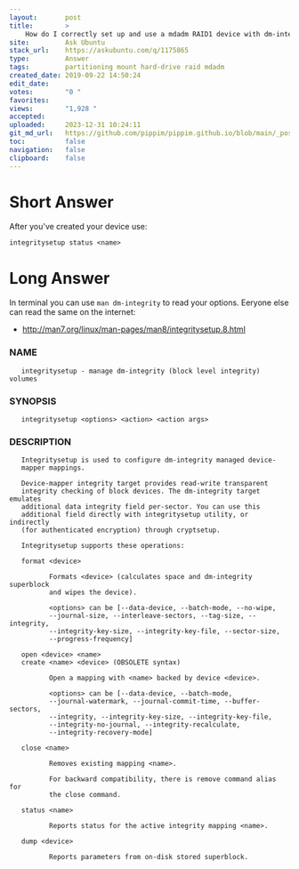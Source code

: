 ```yaml
---
layout:       post
title:        >
    How do I correctly set up and use a mdadm RAID1 device with dm-integrity?
site:         Ask Ubuntu
stack_url:    https://askubuntu.com/q/1175865
type:         Answer
tags:         partitioning mount hard-drive raid mdadm
created_date: 2019-09-22 14:50:24
edit_date:    
votes:        "0 "
favorites:    
views:        "1,928 "
accepted:     
uploaded:     2023-12-31 10:24:11
git_md_url:   https://github.com/pippim/pippim.github.io/blob/main/_posts/2019/2019-09-22-How-do-I-correctly-set-up-and-use-a-mdadm-RAID1-device-with-dm-integrity_.md
toc:          false
navigation:   false
clipboard:    false
---
```


# Short Answer

After you've created your device use:

``` 
integritysetup status <name>
```

# Long Answer

In terminal you can use `man dm-integrity` to read your options. Eeryone else can read the same on the internet:

- http://man7.org/linux/man-pages/man8/integritysetup.8.html

### NAME

``` 
   integritysetup - manage dm-integrity (block level integrity) volumes
```

### SYNOPSIS

``` 
   integritysetup <options> <action> <action args>
```

### DESCRIPTION

``` 
   Integritysetup is used to configure dm-integrity managed device-
   mapper mappings.

   Device-mapper integrity target provides read-write transparent
   integrity checking of block devices. The dm-integrity target emulates
   additional data integrity field per-sector. You can use this
   additional field directly with integritysetup utility, or indirectly
   (for authenticated encryption) through cryptsetup.

   Integritysetup supports these operations:

   format <device>

          Formats <device> (calculates space and dm-integrity superblock
          and wipes the device).

          <options> can be [--data-device, --batch-mode, --no-wipe,
          --journal-size, --interleave-sectors, --tag-size, --integrity,
          --integrity-key-size, --integrity-key-file, --sector-size,
          --progress-frequency]

   open <device> <name>
   create <name> <device> (OBSOLETE syntax)

          Open a mapping with <name> backed by device <device>.

          <options> can be [--data-device, --batch-mode,
          --journal-watermark, --journal-commit-time, --buffer-sectors,
          --integrity, --integrity-key-size, --integrity-key-file,
          --integrity-no-journal, --integrity-recalculate,
          --integrity-recovery-mode]

   close <name>

          Removes existing mapping <name>.

          For backward compatibility, there is remove command alias for
          the close command.

   status <name>

          Reports status for the active integrity mapping <name>.

   dump <device>

          Reports parameters from on-disk stored superblock.
```
